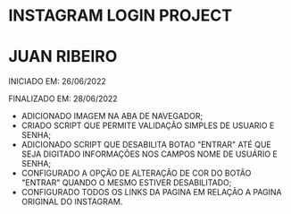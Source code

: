 # INSTAGRAM LOGIN PROJECT



# JUAN RIBEIRO



INICIADO EM: 26/06/2022

FINALIZADO EM: 28/06/2022



- ADICIONADO IMAGEM NA ABA DE NAVEGADOR;
- CRIADO SCRIPT QUE PERMITE VALIDAÇÃO SIMPLES DE USUARIO E SENHA;
- ADICIONADO SCRIPT QUE DESABILITA BOTAO "ENTRAR" ATÉ QUE SEJA DIGITADO INFORMAÇÕES NOS CAMPOS NOME DE USUÁRIO E SENHA;
- CONFIGURADO A OPÇÃO DE ALTERAÇÃO DE COR DO BOTÃO "ENTRAR" QUANDO O MESMO ESTIVER DESABILITADO;
- CONFIGURADO TODOS OS LINKS DA PAGINA EM RELAÇÃO A PAGINA ORIGINAL DO INSTAGRAM.
